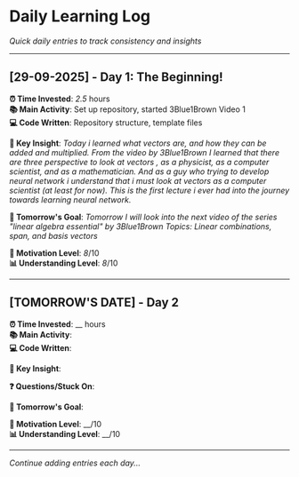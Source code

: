 # Daily Learning Log

*Quick daily entries to track consistency and insights*

---

## [29-09-2025] - Day 1: The Beginning!

**⏰ Time Invested**: _2.5_ hours  
**📚 Main Activity**: Set up repository, started 3Blue1Brown Video 1  
**💻 Code Written**: Repository structure, template files  

**🧠 Key Insight**: 
*Today i learned what vectors are, and how they can be added and  multiplied. From the video by 3Blue1Brown I learned that there are three perspective to look at vectors , as a physicist, as a computer scientist, and as a mathematician. And as a guy who trying to develop neural network i understand that i  must look at vectors as a computer scientist (at least for now). 
This is the first lecture i ever had into the journey towards learning neural network.*

**🎯 Tomorrow's Goal**: 
*Tomorrow I will look into the next video of the series "linear algebra essential"  by 3Blue1Brown
Topics: Linear combinations, span, and basis vectors*

**🌟 Motivation Level**: _8_/10  
**📊 Understanding Level**: _8_/10

---

## [TOMORROW'S DATE] - Day 2

**⏰ Time Invested**: __ hours  
**📚 Main Activity**:   
**💻 Code Written**:   

**🧠 Key Insight**: 

**❓ Questions/Stuck On**:

**🎯 Tomorrow's Goal**: 

**🌟 Motivation Level**: __/10  
**📊 Understanding Level**: __/10

---

*Continue adding entries each day...*